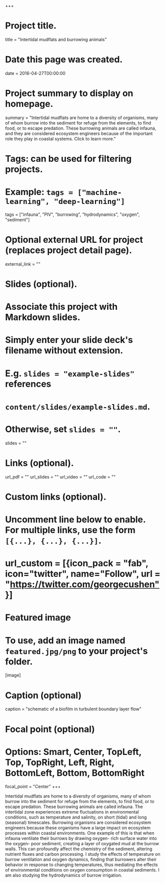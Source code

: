 +++
# Project title.
title = "Intertidal mudflats and burrowing animals"

# Date this page was created.
date = 2016-04-27T00:00:00

# Project summary to display on homepage.
summary = "Intertidal mudflats are home to a diversity of organisms, many of whom burrow into the sediment for refuge from the elements, to find food, or to escape predation. These burrowing animals are called infauna, and they are considered ecosystem engineers because of the important role they play in coastal systems. Click to learn more."

# Tags: can be used for filtering projects.
# Example: `tags = ["machine-learning", "deep-learning"]`
tags = ["infauna", "PIV", "burrowing", "hydrodynamics", "oxygen", "sediment"]

# Optional external URL for project (replaces project detail page).
external_link = ""

# Slides (optional).
#   Associate this project with Markdown slides.
#   Simply enter your slide deck's filename without extension.
#   E.g. `slides = "example-slides"` references 
#   `content/slides/example-slides.md`.
#   Otherwise, set `slides = ""`.
slides = ""

# Links (optional).
url_pdf = ""
url_slides = ""
url_video = ""
url_code = ""

# Custom links (optional).
#   Uncomment line below to enable. For multiple links, use the form `[{...}, {...}, {...}]`.
# url_custom = [{icon_pack = "fab", icon="twitter", name="Follow", url = "https://twitter.com/georgecushen"}]

# Featured image
# To use, add an image named `featured.jpg/png` to your project's folder. 
[image]
  # Caption (optional)
  caption = "schematic of a biofilm in turbulent boundary layer flow"
  
  # Focal point (optional)
  # Options: Smart, Center, TopLeft, Top, TopRight, Left, Right, BottomLeft, Bottom, BottomRight
  focal_point = "Center"
+++

Intertidal mudflats are home to a diversity of organisms, many of whom burrow into the sediment for refuge from the elements, to find food, or to escape predation. These burrowing animals are called infauna. The intertidal zone experiences extreme fluctuations in environmental conditions, such as temperature and salinity, on short (tidal) and long (seasonal) timescales. Burrowing organisms are considered ecosystem engineers because these organisms have a large impact on ecosystem processes within coastal environments. One example of this is that when infauna ventilate their burrows by drawing oxygen- rich surface water into the oxygen- poor sediment, creating a layer of oxygated mud at the burrow walls. This can profoundly affect the chemistry of the sediment, altering nutrient fluxes and carbon processing. I study the effects of temperature on burrow ventilation and oxygen dynamics, finding that burrowers alter their behavior in response to changing temperatures, thus mediating the effects of environmental conditions on oxygen consumption in coastal sediments. I am also studying the hydrodynamics of burrow irrigation. 
